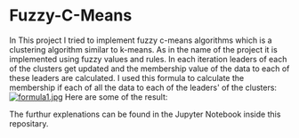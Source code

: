 # Fuzzy-C-Means
In This project I tried to implement fuzzy c-means algorithms which is a clustering algorithm similar to k-means. As in the name of the project it is implemented using fuzzy values and rules.
In each iteration leaders of each of the clusters get updated and the membership value of the data to each of these leaders are calculated.
I used this formula to calculate the membership if each of all the data to each of the leaders' of the clusters: <br>
[![formula1.jpg](https://i.postimg.cc/VsrPjv7s/formula1.jpg)](https://postimg.cc/grW7pzF1)
Here are some of the result:

The furthur explenations can be found in the Jupyter Notebook inside this repositary.
